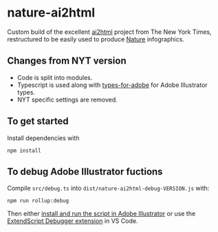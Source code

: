 # nature-ai2html

Custom build of the excellent [ai2html](http://ai2html.org/) project from The New York Times, restructured to be easily used to produce [Nature](https://www.nature.com) infographics.

## Changes from NYT version

- Code is split into modules.
- Typescript is used along with [types-for-adobe](https://github.com/aenhancers/types-for-adobe) for Adobe Illustrator types.
- NYT specific settings are removed.

## To get started

Install dependencies with

    npm install

## To debug Adobe Illustrator fuctions

Compile `src/debug.ts` into `dist/nature-ai2html-debug-VERSION.js` with:

    npm run rollup:debug

Then either [install and run the script in Adobe Illustrator](https://helpx.adobe.com/uk/illustrator/using/automation-scripts.html) or use the [ExtendScript Debugger extension](https://marketplace.visualstudio.com/items?itemName=Adobe.extendscript-debug) in VS Code.
